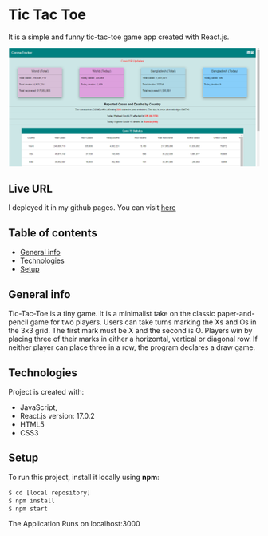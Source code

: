 # Tic Tac Toe

It is a simple and funny tic-tac-toe game app created with React.js. 

![alt text](https://github.com/nusrat35/react-covid19tracker/blob/main/public/covid19Title.PNG "Title image")

## Live URL
I deployed it in my github pages. You can visit [here](https://nusrat35.github.io/react-tic-tac-toe/)

## Table of contents
* [General info](#general-info)
* [Technologies](#technologies)
* [Setup](#setup)

## General info
Tic-Tac-Toe is a tiny game. It is a minimalist take on the classic paper-and-pencil game for two players. Users can take turns marking the Xs and Os in the 3x3 grid. The first mark must be X and the second is O. Players win by placing three of their marks in either a horizontal, vertical or diagonal row. If neither player can place three in a row, the program declares a draw game.

## Technologies 
Project is created with:
* JavaScript,
* React.js version: 17.0.2 
* HTML5
* CSS3

## Setup
To run this project, install it locally using **npm**:

```
$ cd [local repository]
$ npm install
$ npm start
```

The Application Runs on localhost:3000

